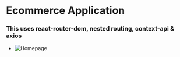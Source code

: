 # Ecommerce Application

### This uses react-router-dom, nested routing,  context-api & axios

- ![Homepage](https://github.com/rohitjainfsl/ecommerce-react-routing-context/blob/main/image.png)